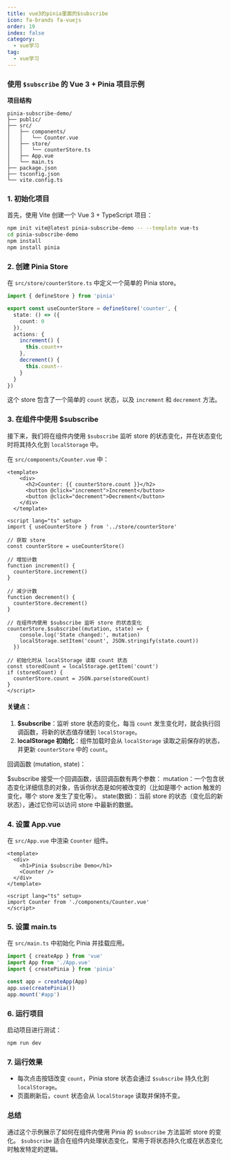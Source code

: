 ```yaml
---
title: vue3的pinia里面的$subscribe
icon: fa-brands fa-vuejs
order: 19
index: false
category:
  - vue学习
tag:
  - vue学习
---
```







### 使用 `$subscribe` 的 Vue 3 + Pinia 项目示例

**项目结构**
```
pinia-subscribe-demo/
├── public/
├── src/
│   ├── components/
│   │   └── Counter.vue
│   ├── store/
│   │   └── counterStore.ts
│   ├── App.vue
│   └── main.ts
├── package.json
├── tsconfig.json
└── vite.config.ts
```

### 1. 初始化项目
首先，使用 Vite 创建一个 Vue 3 + TypeScript 项目：

```bash
npm init vite@latest pinia-subscribe-demo -- --template vue-ts
cd pinia-subscribe-demo
npm install
npm install pinia
```

### 2. 创建 Pinia Store
在 `src/store/counterStore.ts` 中定义一个简单的 Pinia store。

```ts
import { defineStore } from 'pinia'

export const useCounterStore = defineStore('counter', {
  state: () => ({
    count: 0
  }),
  actions: {
    increment() {
      this.count++
    },
    decrement() {
      this.count--
    }
  }
})
```

这个 store 包含了一个简单的 `count` 状态，以及 `increment` 和 `decrement` 方法。

### 3. 在组件中使用 $subscribe
接下来，我们将在组件内使用 `$subscribe` 监听 store 的状态变化，并在状态变化时将其持久化到 `localStorage` 中。

在 `src/components/Counter.vue` 中：

```vue
<template>
    <div>
      <h2>Counter: {{ counterStore.count }}</h2>
      <button @click="increment">Increment</button>
      <button @click="decrement">Decrement</button>
    </div>
  </template>
  
<script lang="ts" setup>
import { useCounterStore } from '../store/counterStore'

// 获取 store
const counterStore = useCounterStore()

// 增加计数
function increment() {
  counterStore.increment()
}

// 减少计数
function decrement() {
  counterStore.decrement()
}

// 在组件内使用 $subscribe 监听 store 的状态变化
counterStore.$subscribe((mutation, state) => {
    console.log('State changed:', mutation)
    localStorage.setItem('count', JSON.stringify(state.count))
  })

// 初始化时从 localStorage 读取 count 状态
const storedCount = localStorage.getItem('count')
if (storedCount) {
  counterStore.count = JSON.parse(storedCount)
}
</script>
```

#### 关键点：
1. **$subscribe**：监听 store 状态的变化，每当 `count` 发生变化时，就会执行回调函数，将新的状态值存储到 `localStorage`。
2. **localStorage 初始化**：组件加载时会从 `localStorage` 读取之前保存的状态，并更新 `counterStore` 中的 `count`。

回调函数 (mutation, state)：

$subscribe 接受一个回调函数，该回调函数有两个参数：
mutation：一个包含状态变化详细信息的对象，告诉你状态是如何被改变的（比如是哪个 action 触发的变化，哪个 store 发生了变化等）。
state(数据)：当前 store 的状态（变化后的新状态），通过它你可以访问 store 中最新的数据。

### 4. 设置 App.vue
在 `src/App.vue` 中渲染 `Counter` 组件。

```vue
<template>
  <div>
    <h1>Pinia $subscribe Demo</h1>
    <Counter />
  </div>
</template>

<script lang="ts" setup>
import Counter from './components/Counter.vue'
</script>
```

### 5. 设置 main.ts
在 `src/main.ts` 中初始化 Pinia 并挂载应用。

```ts
import { createApp } from 'vue'
import App from './App.vue'
import { createPinia } from 'pinia'

const app = createApp(App)
app.use(createPinia())
app.mount('#app')
```

### 6. 运行项目
启动项目进行测试：

```bash
npm run dev
```

### 7. 运行效果
- 每次点击按钮改变 `count`，Pinia store 状态会通过 `$subscribe` 持久化到 `localStorage`。
- 页面刷新后，`count` 状态会从 `localStorage` 读取并保持不变。

### 总结
通过这个示例展示了如何在组件内使用 Pinia 的 `$subscribe` 方法监听 store 的变化。 `$subscribe` 适合在组件内处理状态变化，常用于将状态持久化或在状态变化时触发特定的逻辑。